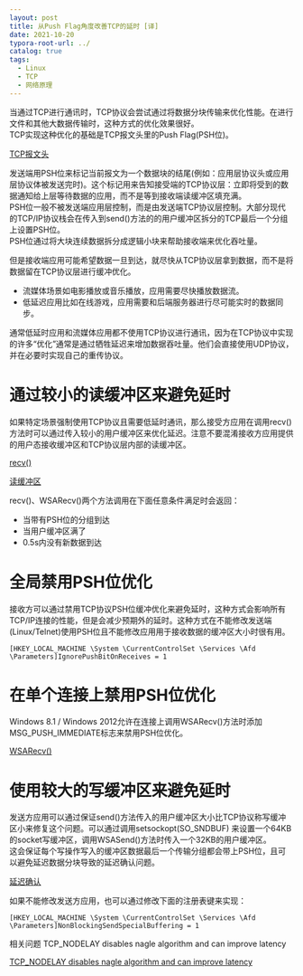 ```yaml
---
layout: post
title: 从Push Flag角度改善TCP的延时 [译]
date: 2021-10-20
typora-root-url: ../
catalog: true
tags:
  - Linux
  - TCP
  - 网络原理
---
```


当通过TCP进行通讯时，TCP协议会尝试通过将数据分块传输来优化性能。在进行文件和其他大数据传输时，这种方式的优化效果很好。  
TCP实现这种优化的基础是TCP报文头里的Push Flag(PSH位)。

[TCP报文头](http://en.wikipedia.org/wiki/Transmission_Control_Protocol)

发送端用PSH位来标记当前报文为一个数据块的结尾(例如：应用层协议头或应用层协议体被发送完时)。这个标记用来告知接受端的TCP协议层：立即将受到的数据通知给上层等待数据的应用，而不是等到接收端读缓冲区填充满。  
PSH位一般不被发送端应用层控制，而是由发送端TCP协议层控制。大部分现代的TCP/IP协议栈会在传入到send()方法的的用户缓冲区拆分的TCP最后一个分组上设置PSH位。  
PSH位通过将大块连续数据拆分成逻辑小块来帮助接收端来优化吞吐量。

但是接收端应用可能希望数据一旦到达，就尽快从TCP协议层拿到数据，而不是将数据留在TCP协议层进行缓冲优化。

- 流媒体场景如电影播放或音乐播放，应用需要尽快播放数据流。
- 低延迟应用比如在线游戏，应用需要和后端服务器进行尽可能实时的数据同步。

通常低延时应用和流媒体应用都不使用TCP协议进行通讯，因为在TCP协议中实现的许多“优化”通常是通过牺牲延迟来增加数据吞吐量。他们会直接使用UDP协议，并在必要时实现自己的重传协议。

# 通过较小的读缓冲区来避免延时

如果特定场景强制使用TCP协议且需要低延时通讯，那么接受方应用在调用recv()方法时可以通过传入较小的用户缓冲区来优化延迟。注意不要混淆接收方应用提供的用户态接收缓冲区和TCP协议层内部的读缓冲区。

[recv()](http://msdn.microsoft.com/en-us/library/windows/desktop/ms740121.aspx)

[读缓冲区](http://smallvoid.com/article/tcpip-rwin-size.html)

recv()、WSARecv()两个方法调用在下面任意条件满足时会返回：

- 当带有PSH位的分组到达
- 当用户缓冲区满了
- 0.5s内没有新数据到达

# 全局禁用PSH位优化

接收方可以通过禁用TCP协议PSH位缓冲优化来避免延时，这种方式会影响所有TCP/IP连接的性能，但是会减少预期外的延时。这种方式在不能修改发送端(Linux/Telnet)使用PSH位且不能修改应用用于接收数据的缓冲区大小时很有用。

```Plain%20Text
[HKEY_LOCAL_MACHINE \System \CurrentControlSet \Services \Afd \Parameters]IgnorePushBitOnReceives = 1
```

# 在单个连接上禁用PSH位优化

Windows 8.1 / Windows 2012允许在连接上调用WSARecv()方法时添加MSG_PUSH_IMMEDIATE标志来禁用PSH位优化。

[WSARecv()](https://msdn.microsoft.com/en-us/library/windows/desktop/ms741688.aspx)

# 使用较大的写缓冲区来避免延时

发送方应用可以通过保证send()方法传入的用户缓冲区大小比TCP协议称写缓冲区小来修复这个问题。可以通过调用setsockopt(SO_SNDBUF) 来设置一个64KB的socket写缓冲区，调用WSASend()方法时传入一个32KB的用户缓冲区。  
这会保证每个写操作写入的缓冲区数据最后一个传输分组都会带上PSH位，且可以避免延迟数据分块导致的延迟确认问题。

[延迟确认](http://support.microsoft.com/kb/823764)

如果不能修改发送方应用，也可以通过修改下面的注册表键来实现：

```Plain%20Text
[HKEY_LOCAL_MACHINE \System \CurrentControlSet \Services \Afd \Parameters]NonBlockingSendSpecialBuffering = 1
```

相关问题 TCP_NODELAY disables nagle algorithm and can improve latency

[TCP_NODELAY disables nagle algorithm and can improve latency](http://smallvoid.com/article/winnt-nagle-algorithm.html)
